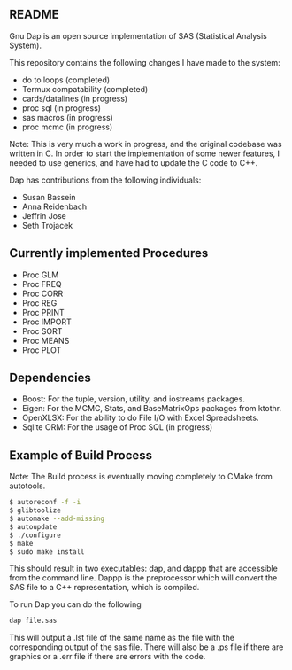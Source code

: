 README
---

Gnu Dap is an open source implementation of SAS (Statistical Analysis System).

This repository contains the following changes I have made to the system:

- do to loops (completed)
- Termux compatability (completed)
- cards/datalines (in progress)
- proc sql (in progress)
- sas macros (in progress)
- proc mcmc (in progress)

Note: This is very much a work in progress, and the original codebase was written in C. In order to start the implementation of some newer features, I needed to use generics, and have had to update the C code to C++. 

Dap has contributions from the following individuals:

- Susan Bassein
- Anna Reidenbach
- Jeffrin Jose
- Seth Trojacek

Currently implemented Procedures
---

- Proc GLM
- Proc FREQ 
- Proc CORR
- Proc REG
- Proc PRINT
- Proc IMPORT
- Proc SORT
- Proc MEANS
- Proc PLOT

Dependencies
---

- Boost: For the tuple, version, utility, and iostreams packages.
- Eigen: For the MCMC, Stats, and BaseMatrixOps packages from ktothr.
- OpenXLSX: For the ability to do File I/O with Excel Spreadsheets.
- Sqlite ORM: For the usage of Proc SQL (in progress)

Example of Build Process
---

Note: The Build process is eventually moving completely to CMake from autotools. 

```bash
$ autoreconf -f -i
$ glibtoolize
$ automake --add-missing
$ autoupdate
$ ./configure
$ make
$ sudo make install
```

This should result in two executables: dap, and dappp that are accessible from the command line. Dappp is the preprocessor which will convert the SAS file to a C++ representation, which is compiled. 

To run Dap you can do the following

```bash
dap file.sas
```

This will output a .lst file of the same name as the file with the corresponding output of the sas file. There will also be a .ps file if there are graphics or a .err file if there are errors with the code. 

